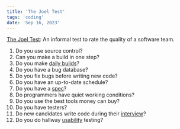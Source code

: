 ```yaml
---
title: 'The Joel Test'
tags: 'coding'
date: 'Sep 16, 2023'
---
```


[The Joel Test](https://www.joelonsoftware.com/2000/08/09/the-joel-test-12-steps-to-better-code/): An informal test to rate the quality of a software team.

1. Do you use source control?
1. Can you make a build in one step?
1. Do you make [daily builds](https://www.joelonsoftware.com/2001/01/27/daily-builds-are-your-friend/)?
1. Do you have a bug database?
1. Do you fix bugs before writing new code?
1. Do you have an up-to-date schedule?
1. Do you have a [spec](https://www.joelonsoftware.com/2000/10/02/painless-functional-specifications-part-1-why-bother/)?
1. Do programmers have quiet working conditions?
1. Do you use the best tools money can buy?
1. Do you have testers?
1. Do new candidates write code during their [interview](https://www.joelonsoftware.com/2006/10/25/the-guerrilla-guide-to-interviewing-version-30/)?
1. Do you do hallway [usability](https://www.nngroup.com/articles/why-you-only-need-to-test-with-5-users/) testing?
